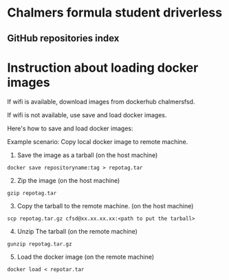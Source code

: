 # Chalmers formula student driverless

## GitHub repositories index

# Instruction about loading docker images
If wifi is available, download images from dockerhub chalmersfsd.

If wifi is not available, use save and load docker images.

Here's how to save and load docker images:

Example scenario: Copy local docker image to remote machine.

1. Save the image as a tarball (on the host machine)
  
  `docker save repositoryname:tag > repotag.tar`

2. Zip the image (on the host machine)
  
  `gzip repotag.tar`

3. Copy the tarball to the remote machine. (on the host machine)
  
  `scp repotag.tar.gz cfsd@xx.xx.xx.xx:<path to put the tarball>`

4. Unzip The tarball (on the remote machine)
  
  `gunzip repotag.tar.gz`

5. Load the docker image (on the remote machine)
  
  `docker load < repotar.tar`

